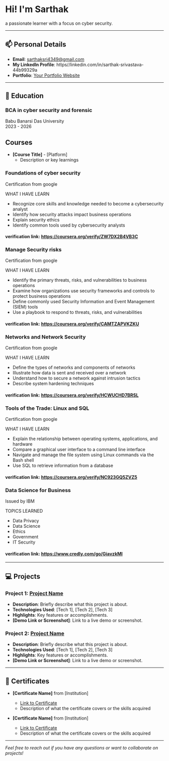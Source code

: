 

# Hi! I'm Sarthak

a passionate learner with a focus on cyber security.

---

## 📫 Personal Details

- **Email**: sarthaksri4349@gmail.com
- **My LinkedIn Profile**: https//linkedin.com/in/sarthak-srivastava-44b99329a
- **Portfolio**: [Your Portfolio Website](https://yourportfolio.com)

---

## 🏫 Education

### BCA in cyber security and forensic
Babu Banarsi Das University  
2023 - 2026

## Courses

- **[Course Title]** - [Platform]
  - Description or key learnings

### Foundations of cyber security ### 
Certification from google

WHAT I HAVE LEARN
- Recognize core skills and knowledge needed to become a cybersecurity analyst
- Identify how security attacks impact business operations
- Explain security ethics
- Identify common tools used by cybersecurity analysts
#### verification link: https://coursera.org/verify/ZW7DX2B4VB3C ####

### Manage Security risks ###
Certification from google

WHAT I HAVE LEARN
- Identify the primary threats, risks, and vulnerabilities to business operations
- Examine how organizations use security frameworks and controls to protect business operations
- Define commonly used Security Information and Event Management (SIEM) tools
- Use a playbook to respond to threats, risks, and vulnerabilities
#### verification link: https://coursera.org/verify/CAMTZAPVKZKU ####

### Networks and Network Security ###
Certification from google

WHAT I HAVE LEARN
- Define the types of networks and components of networks
- Illustrate how data is sent and received over a network
- Understand how to secure a network against intrusion tactics
- Describe system hardening techniques
#### verification link: https://coursera.org/verify/HCWUCHD7BRSL ####

### Tools of the Trade: Linux and SQL ###
Certification from google

WHAT I HAVE LEARN
- Explain the relationship between operating systems, applications, and hardware
- Compare a graphical user interface to a command line interface
- Navigate and manage the file system using Linux commands via the Bash shell
- Use SQL to retrieve information from a database
#### verification link: https://coursera.org/verify/NC923GQ5ZVZ5 ####

### Data Science for Business ###
Issued by IBM

TOPICS LEARNED
- Data Privacy
- Data Science
- Ethics
- Government
- IT Security
#### verification link: https://www.credly.com/go/GiavzkMl ####
---

## 💻 Projects

### Project 1: [Project Name](https://github.com/yourusername/project1)
- **Description**: Briefly describe what this project is about.
- **Technologies Used**: [Tech 1], [Tech 2], [Tech 3]
- **Highlights**: Key features or accomplishments.
- **[Demo Link or Screenshot]**: Link to a live demo or screenshot.

### Project 2: [Project Name](https://github.com/yourusername/project2)
- **Description**: Briefly describe what this project is about.
- **Technologies Used**: [Tech 1], [Tech 2], [Tech 3]
- **Highlights**: Key features or accomplishments.
- **[Demo Link or Screenshot]**: Link to a live demo or screenshot.

---

## 📜 Certificates

- **[Certificate Name]** from [Institution]
  - [Link to Certificate](#)
  - Description of what the certificate covers or the skills acquired

- **[Certificate Name]** from [Institution]
  - [Link to Certificate](#)
  - Description of what the certificate covers or the skills acquired

---



*Feel free to reach out if you have any questions or want to collaborate on projects!*


